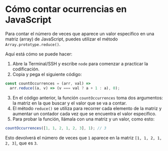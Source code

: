 # Cómo contar ocurrencias en JavaScript

Para contar el número de veces que aparece un valor específico en una matriz (array) de JavaScript, puedes utilizar el método `Array.prototype.reduce()`.

Aquí está cómo se puede hacer:

1. Abre la Terminal/SSH y escribe `node` para comenzar a practicar la codificación.
2. Copia y pega el siguiente código:

```js
const countOccurrences = (arr, val) =>
  arr.reduce((a, v) => (v === val ? a + 1 : a), 0);
```

3. En el código anterior, la función `countOccurrences` toma dos argumentos: la matriz en la que buscar y el valor que se va a contar.
4. El método `reduce()` se utiliza para recorrer cada elemento de la matriz y aumentar un contador cada vez que se encuentra el valor específico.
5. Para probar la función, llámala con una matriz y un valor, como esto:

```js
countOccurrences([1, 1, 2, 1, 2, 3], 1); // 3
```

Esto devolverá el número de veces que `1` aparece en la matriz `[1, 1, 2, 1, 2, 3]`, que es `3`.
